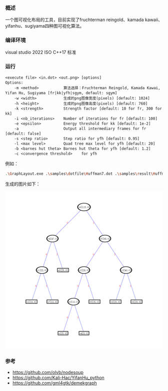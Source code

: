 ### 概述
一个图可视化布局的工具，目前实现了fruchterman reingold、kamada kawaii、yifanhu、sugiyama四种图可视化算法。

### 编译环境
visual studio 2022
ISO C++17 标准

### 运行
```
<execute file> <in.dot> <out.png> [options]
Options:
    -m <method>           算法选择：Fruchterman Reingold, Kamada Kawai, Yifan Hu, Sugiyama [fr|kk|yfh|sgym, default: sgym]
    -w <width>            生成的png图像宽度(pixels) [default: 1024]
    -h <height>           生成的png图像高度(pixels) [default: 760]
    -k <strength>         Strength factor [default: 10 for fr, 300 for kk]
    -i <nb_iterations>    Number of iterations for fr [default: 100]
    -e <epsilon>          Energy threshold for kk [default: 1e-2]
    -a                    Output all intermediary frames for fr [default: false]
    -s <step ratio>       Step ratio for yfh [default: 0.95]
    -l <max level>        Quad tree max level for yfh [default: 20]
    -b <barnes hut theta> Barnes hut theta for yfh [default: 1.2]
    -c <convergence threshold>    for yfh
```
例如：
``` sh
.\GraphLayout.exe .\samples\dotfile\Huffman7.dot .\samples\result\Huffman_sgym.png -w 1024 -h 1024 -m sgym
```

生成的图片如下：

![](./samples/result/Huffman_sgym.png)

### 参考
* https://github.com/olvb/nodesoup
* https://github.com/Kali-Hac/YifanHu_python
* https://github.com/gml4gtk/demekgraph
